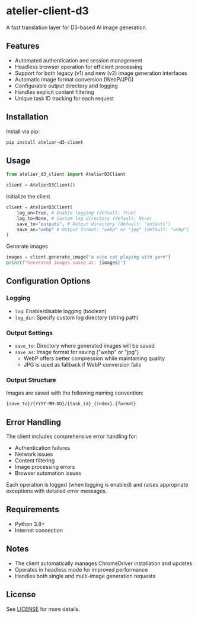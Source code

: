 # atelier-client-d3
A fast translation layer for D3-based AI image generation.

## Features
- Automated authentication and session management
- Headless browser operation for efficient processing
- Support for both legacy (v1) and new (v2) image generation interfaces
- Automatic image format conversion (WebP/JPG)
- Configurable output directory and logging
- Handles explicit content filtering
- Unique task ID tracking for each request

## Installation
Install via pip:
```bash
pip install atelier-d3-client
```

## Usage

```python
from atelier_d3_client import AtelierD3Client

client = AtelierD3Client()
```

Initialize the client
```python
client = AtelierD3Client(
    log_on=True, # Enable logging (default: True)
    log_to=None, # Custom log directory (default: None)
    save_to="outputs", # Output directory (default: "outputs")
    save_as="webp" # Output format: "webp" or "jpg" (default: "webp")
)
```

Generate images
```python
images = client.generate_image("a cute cat playing with yarn")
print(f"Generated images saved at: {images}")
```


## Configuration Options

### Logging
- `log`: Enable/disable logging (boolean)
- `log_dir`: Specify custom log directory (string path)

### Output Settings
- `save_to`: Directory where generated images will be saved
- `save_as`: Image format for saving ("webp" or "jpg")
  - WebP offers better compression while maintaining quality
  - JPG is used as fallback if WebP conversion fails

### Output Structure
Images are saved with the following naming convention:
```
{save_to}/{YYYY-MM-DD}/{task_id}_{index}.{format}
```

## Error Handling
The client includes comprehensive error handling for:
- Authentication failures
- Network issues
- Content filtering
- Image processing errors
- Browser automation issues


Each operation is logged (when logging is enabled) and raises appropriate exceptions with detailed error messages.

## Requirements
- Python 3.8+
- Internet connection


## Notes
- The client automatically manages ChromeDriver installation and updates
- Operates in headless mode for improved performance
- Handles both single and multi-image generation requests

## License
See [LICENSE](LICENSE) for more details.